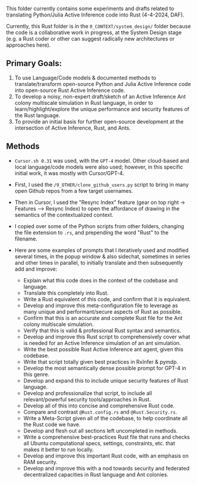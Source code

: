 This folder currently contains some experiments and drafts related to translating Python/Julia Active Inference code into Rust (4-4-2024, DAF).

Currently, this Rust folder is in the `0_CONTEXT/system_design/` folder because the code is a collaborative work in progress, at the System Design stage (e.g. a Rust coder or other can suggest radically new architectures or approaches here).

## Primary Goals:

1. To use Language/Code models & documented methods to translate/transform open-source Python and Julia Active Inference code into open-source Rust Active Inference code.
2. To develop a noisy, non-expert draft/sketch of an Active Inference Ant colony multiscale simulation in Rust language, in order to learn/highlight/explore the unique performance and security features of the Rust language. 
3. To provide an initial basis for further open-source development at the intersection of Active Inference, Rust, and Ants.

## Methods

- `Cursor.sh 0.31` was used, with the `GPT-4` model. Other cloud-based and local language/code models were also used; however, in this specific initial work, it was mostly with Cursor/GPT-4. 
- First, I used the `/9_OTHER/clone_github_users.py` script to bring in many open Github repos from a few target usernames. 
- Then in Cursor, I used the "Resync Index" feature (gear on top right -> Features --> Resync Index) to open the affordance of drawing in the semantics of the contextualized context.
- I copied over some of the Python scripts from other folders, changing the file extension to `.rs`, and prepending the word "Rust" to the filename.
- Here are some examples of prompts that I iteratively used and modified several times, in the popup window & also sidechat, sometimes in series and other times in parallel, to initially translate and then subsequently add and improve: 

  - Explain what this code does in the context of the codebase and language. 
  - Translate this completely into Rust. 
  - Write a Rust equivalent of this code, and confirm that it is equivalent. 
  - Develop and improve this meta-configuration file to leverage as many unique and performant/secure aspects of Rust as possible.
  - Confirm that this is an accurate and complete Rust file for the Ant colony multiscale simulation.
  - Verify that this is valid & professional Rust syntax and semantics. 
  - Develop and improve this Rust script to comprehensively cover what is needed for an Active Inference simulation of an ant simulation. 
  - Write the best possible Rust Active Inference ant agent, given this codebase. 
  - Write that script totally given best practices in RxInfer & pymdp. 
  - Develop the most semantically dense possible prompt for GPT-4 in this genre.
  - Develop and expand this to include unique security features of Rust language. 
  - Develop and professionalize that script, to include all relevant/powerful security tools/approaches in Rust.
  - Develop all of this into concise and comprehensive Rust code. 
  - Compare and contrast `@Rust.config.rs` and `@Rust.Security.rs`.
  - Write a Meta-Script given all of the codebase, to help coordinate all the Rust code we have.
  - Develop and flesh out all sections left uncompleted in methods. 
  - Write a comprehensive best-practices Rust file that runs and checks all Ubuntu computational specs, settings, constraints, etc. that makes it better to run locally. 
  - Develop and improve this important Rust code, with an emphasis on RAM security. 
  - Develop and improve this with a nod towards security and federated decentralized capacities in Rust language and Ant colonies. 
